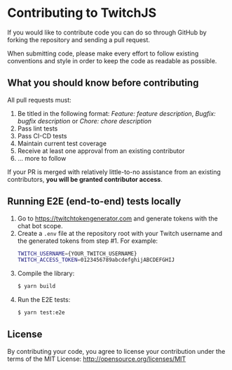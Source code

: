# Contributing to TwitchJS

If you would like to contribute code you can do so through GitHub by forking the
repository and sending a pull request.

When submitting code, please make every effort to follow existing conventions
and style in order to keep the code as readable as possible.

## What you should know before contributing

All pull requests must:

1. Be titled in the following format: _Feature: feature description_, _Bugfix:
   bugfix description_ or _Chore: chore description_
2. Pass lint tests
3. Pass CI-CD tests
4. Maintain current test coverage
5. Receive at least one approval from an existing contributor
6. ... more to follow

If your PR is merged with relatively little-to-no assistance from an existing
contributors, **you will be granted contributor access**.

## Running E2E (end-to-end) tests locally

1. Go to https://twitchtokengenerator.com and generate tokens with the chat bot
   scope.
2. Create a `.env` file at the repository root with your Twitch username and the
   generated tokens from step #1. For example:
   ```bash
   TWITCH_USERNAME={YOUR_TWITCH_USERNAME}
   TWITCH_ACCESS_TOKEN=0123456789abcdefghijABCDEFGHIJ
   ```
3. Compile the library:
   ```bash
   $ yarn build
   ```
4. Run the E2E tests:
   ```bash
   $ yarn test:e2e
   ```

## License

By contributing your code, you agree to license your contribution under the
terms of the MIT License: http://opensource.org/licenses/MIT
